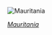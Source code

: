 
![Mauritania](https://www.gstatic.com/prettyearth/assets/full/6496.jpg)

*[Mauritania](https://www.google.com/maps/@16.350327,-7.684464,17z/data=!3m1!1e3)*
